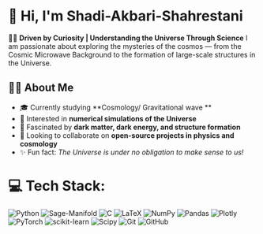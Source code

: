 # 🌌 Hi, I'm Shadi-Akbari-Shahrestani

🔭🌠 **Driven by Curiosity | Understanding the Universe Through Science** 
I am passionate about exploring the mysteries of the cosmos — from the Cosmic Microwave Background to the formation of large-scale structures in the Universe.  

## 👨‍🚀 About Me  
- 🎓 Currently studying **Cosmology/ Gravitational wave **  
- 🧠 Interested in **numerical simulations of the Universe**  
- 🌌 Fascinated by **dark matter, dark energy, and structure formation**  
- 🤝 Looking to collaborate on **open-source projects in physics and cosmology**  
- ✨ Fun fact: *The Universe is under no obligation to make sense to us!*  


# 💻 Tech Stack:
 ![Python](https://img.shields.io/badge/python-3670A0?style=plastic&logo=python&logoColor=ffdd54)  ![Sage-Manifold](https://img.shields.io/badge/python-3670A0?style=plastic&logo=python&logoColor=ffdd54) ![C](https://img.shields.io/badge/c-%2300599C.svg?style=plastic&logo=c&logoColor=white)  ![LaTeX](https://img.shields.io/badge/latex-%23008080.svg?style=plastic&logo=latex&logoColor=white)   ![NumPy](https://img.shields.io/badge/numpy-%23013243.svg?style=plastic&logo=numpy&logoColor=white) ![Pandas](https://img.shields.io/badge/pandas-%23150458.svg?style=plastic&logo=pandas&logoColor=white) ![Plotly](https://img.shields.io/badge/Plotly-%233F4F75.svg?style=plastic&logo=plotly&logoColor=white) ![PyTorch](https://img.shields.io/badge/PyTorch-%23EE4C2C.svg?style=plastic&logo=PyTorch&logoColor=white) ![scikit-learn](https://img.shields.io/badge/scikit--learn-%23F7931E.svg?style=plastic&logo=scikit-learn&logoColor=white) ![Scipy](https://img.shields.io/badge/SciPy-%230C55A5.svg?style=plastic&logo=scipy&logoColor=%white) ![Git](https://img.shields.io/badge/git-%23F05033.svg?style=plastic&logo=git&logoColor=white) ![GitHub](https://img.shields.io/badge/github-%23121011.svg?style=plastic&logo=github&logoColor=white)
